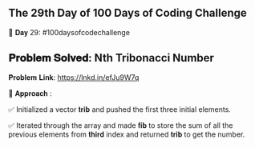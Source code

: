 The 29th Day of 100 Days of Coding Challenge
--------------------------------------------------

📌 𝐃𝐚𝐲 29: #100daysofcodechallenge

𝐏𝐫𝐨𝐛𝐥𝐞𝐦 𝐒𝐨𝐥𝐯𝐞𝐝: Nth Tribonacci Number
--------------------------------------------------
𝐏𝐫𝐨𝐛𝐥𝐞𝐦 𝐋𝐢𝐧𝐤: https://lnkd.in/efJu9W7q

📌 𝐀𝐩𝐩𝐫𝐨𝐚𝐜𝐡 :

✅ Initialized a vector 𝐭𝐫𝐢𝐛 and pushed the first three initial elements.

✅ Iterated through the array and made 𝐟𝐢𝐛 to store the sum of all the previous elements from 𝐭𝐡𝐢𝐫𝐝 index and returned 𝐭𝐫𝐢𝐛 to get the number.


